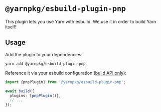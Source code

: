 # `@yarnpkg/esbuild-plugin-pnp`

This plugin lets you use Yarn with esbuild. We use it in order to build Yarn itself!

## Usage

Add the plugin to your dependencies:

```
yarn add @yarnpkg/esbuild-plugin-pnp
```

Reference it via your esbuild configuration ([build API only](https://esbuild.github.io/plugins/)):

```ts
import {pnpPlugin} from '@yarnpkg/esbuild-plugin-pnp';

await build({
  plugins: [pnpPlugin()],
  // ...
});
```
